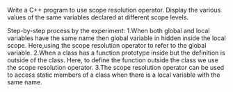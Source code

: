 Write a C++ program to use scope resolution operator. Display the various values of the same variables declared at different scope levels.

Step-by-step process by the experiment:
1.When both global and local variables have the same name then global variable in hidden inside the local scope. Here,using the scope resolution operator to refer to the global variable.
2.When a class has a function prototype inside but the definition is outside of the class. Here, to define the function outside the class we use the scope resolution operator.
3.The scope resolution operator can be used to access static members of a class when there is a local variable with the same name.



